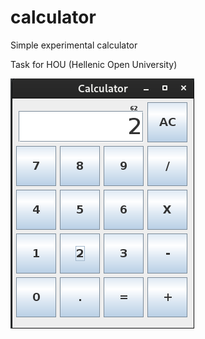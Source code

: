 # calculator
Simple experimental calculator

Task for HOU (Hellenic Open University)

![image](https://raw.githubusercontent.com/ikiranis/calculator/main/screenshot.png)
